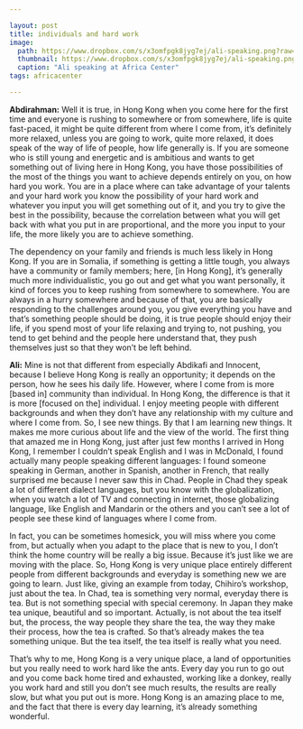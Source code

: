 ```yaml
---

layout: post
title: individuals and hard work
image:
  path: https://www.dropbox.com/s/x3omfpgk8jyg7ej/ali-speaking.png?raw=1
  thumbnail: https://www.dropbox.com/s/x3omfpgk8jyg7ej/ali-speaking.png?raw=1
  caption: "Ali speaking at Africa Center"
tags: africacenter

---
```


**Abdirahman:** Well it is true, in Hong Kong when you come here for the first time and everyone is rushing to somewhere or from somewhere, life is quite fast-paced, it might be quite different from where I come from, it’s definitely more relaxed, unless you are going to work, quite more relaxed, it does speak of the way of life of people, how life generally is. If you are someone who is still young and energetic and is ambitious and wants to get something out of living here in Hong Kong, you have those possibilities of the most of the things you want to achieve depends entirely on you, on how hard you work. You are in a place where can take advantage of your talents and your hard work you know the possibility of your hard work and whatever you input you will get something out of it, and you try to give the best in the possibility, because the correlation between what you will get back with what you put in are proportional, and the more you input to your life, the more likely you are to achieve something. 

The dependency on your family and friends is much less likely in Hong Kong. If you are in Somalia, if something is getting a little tough, you always have a community or family members; here, [in Hong Kong], it’s generally much more individualistic, you go out and get what you want personally, it kind of forces you to keep rushing from somewhere to somewhere. You are always in a hurry somewhere and because of that, you are basically responding to the challenges around you, you give everything you have and that’s something people should be doing, it is true people should enjoy their life, if you spend most of your life relaxing and trying to, not pushing, you tend to get behind and the people here understand that, they push themselves just so that they won’t be left behind. 

**Ali:** Mine is not that different from especially Abdikafi and Innocent, because I believe Hong Kong is really an opportunity; it depends on the person, how he sees his daily life. However, where I come from is more [based in] community than individual. In Hong Kong, the difference is that it is more [focused on the] individual. I enjoy meeting people with different backgrounds and when they don’t have any relationship with my culture and where I come from. So, I see new things. By that I am learning new things. It makes me more curious about life and the view of the world. The first thing that amazed me in Hong Kong, just after just few months I arrived in Hong Kong, I remember I couldn’t speak English and I was in McDonald, I found actually many people speaking different languages: I found someone speaking in German, another in Spanish, another in French, that really surprised me because I never saw this in Chad. People in Chad they speak a lot of different dialect languages, but you know with the globalization, when you watch a lot of TV and connecting in internet, those  globalizing language, like English and Mandarin or the others and you can’t see a lot of people see these kind of languages where I come from. 

In fact, you can be sometimes homesick, you will miss where you come from, but actually when you adapt to the place that is new to you, I don’t think the home country will be really a big issue. Because it’s just like we are moving with the place. So, Hong Kong is very unique place entirely different people from different backgrounds and everyday is something new we are going to learn. Just like, giving an example from today, Chihiro’s workshop, just about the tea. In Chad, tea is something very normal, everyday there is tea. But is not something special with special ceremony. In Japan they make tea unique, beautiful and so important. Actually, is not about the tea itself but, the process, the way people they share the tea, the way they make their process, how the tea is crafted. So that’s already makes the tea something unique. But the tea itself, the tea itself is really what you need. 

That’s why to me, Hong Kong is a very unique place, a land of opportunities but you really need to work hard like the ants. Every day you run to go out and you come back home tired and exhausted, working like a donkey, really you work hard and still you don’t see much results, the results are really slow, but what you put out is more. Hong Kong is an amazing place to me, and the fact that there is every day learning, it’s already something wonderful.



